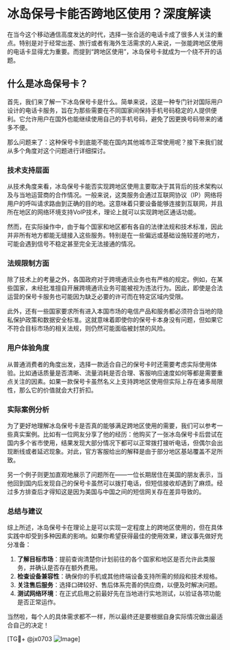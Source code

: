 # 冰岛保号卡能否跨地区使用？深度解读

在当今这个移动通信高度发达的时代，选择一张合适的电话卡成了很多人关注的重点。特别是对于经常出差、旅行或者有海外生活需求的人来说，一张能跨地区使用的电话卡显得尤为重要。而提到“跨地区使用”，冰岛保号卡就成为一个绕不开的话题。

## 什么是冰岛保号卡？

首先，我们来了解一下冰岛保号卡是什么。简单来说，这是一种专门针对国际用户设计的电话卡服务，旨在为那些需要在不同国家间保持手机号码稳定的人提供便利。它允许用户在国外也能继续使用自己的手机号码，避免了因更换号码带来的诸多不便。

那么问题来了：这种保号卡到底能不能在国内其他城市正常使用呢？接下来我们就从多个角度对这个问题进行详细探讨。

### 技术支持层面

从技术角度来看，冰岛保号卡能否实现跨地区使用主要取决于其背后的技术架构以及与当地运营商的合作情况。一般来说，这类服务会通过互联网协议（IP）网络将用户的呼叫请求路由到正确的目的地。这意味着只要设备能够连接到互联网，并且所在地区的网络环境支持VoIP技术，理论上就可以实现跨地区通话功能。

然而，在实际操作中，由于每个国家和地区都有各自的法律法规和技术标准，因此并非所有地方都能无缝接入这些服务。特别是在一些偏远或基础设施较差的地方，可能会遇到信号不稳定甚至完全无法接通的情况。

### 法规限制方面

除了技术上的考量之外，各国政府对于跨境通讯业务也有严格的规定。例如，在某些国家，未经批准擅自开展跨境通讯业务可能被视为违法行为。因此，即使是合法运营的保号卡服务也可能因为缺乏必要的许可而在特定区域内受限。

此外，还有一些国家要求所有进入本国市场的电信产品和服务都必须符合当地的隐私保护政策和数据安全标准。这就意味着即使你的保号卡本身没有问题，但如果它不符合目标市场的相关法规，则仍然可能面临被封禁的风险。

### 用户体验角度

从普通消费者的角度出发，选择一款适合自己的保号卡时还需要考虑实际使用体验。比如通话质量是否清晰、流量消耗是否合理、客服响应速度如何等都是需要重点关注的因素。如果一款保号卡虽然名义上支持跨地区使用但实际上存在诸多局限性，那么它的价值就会大打折扣。

### 实际案例分析

为了更好地理解冰岛保号卡是否真的能够满足跨地区使用的需要，我们可以参考一些真实案例。比如有一位网友分享了他的经历：他购买了一张冰岛保号卡后尝试在国内多个省市使用，结果发现大部分情况下都可以正常拨打接听电话，但偶尔会出现断线或者延迟现象。对此，官方客服给出的解释是由于部分地区基站覆盖不足所致。

另一个例子则更加直观地展示了问题所在——一位长期居住在美国的朋友表示，当他回到国内后发现自己的保号卡虽然可以拨打电话，但短信接收却遇到了麻烦。经过多方排查后才得知这是因为美国与中国之间的短信网关存在差异导致的。

### 总结与建议

综上所述，冰岛保号卡在理论上是可以实现一定程度上的跨地区使用的，但在具体实践中却受到多种因素的影响。如果你希望获得最佳的使用效果，建议事先做好充分准备：

1. **了解目标市场**：提前查询清楚你计划前往的各个国家和地区是否允许此类服务，并确认是否存在额外费用。
2. **检查设备兼容性**：确保你的手机或其他终端设备支持所需的频段和技术规格。
3. **关注售后服务**：选择口碑较好、售后体系完善的供应商，以便及时解决问题。
4. **测试网络环境**：在正式启用之前最好先在当地进行实地测试，以验证各项功能是否正常运作。

当然啦，每个人的具体需求都不一样，所以最终还是要根据自身实际情况做出最适合自己的决定！

[TG💪+ @jx0703 ![Image](https://github.com/user-attachments/assets/dbca1d08-cadb-493c-b0ec-ad6f7a83f270)]